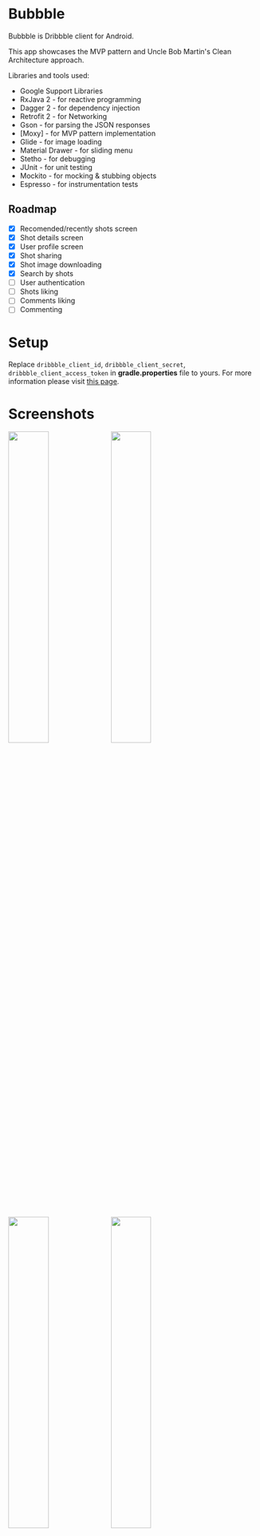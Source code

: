 # Bubbble

Bubbble is Dribbble client for Android.

This app showcases the MVP pattern and Uncle Bob Martin's Clean Architecture approach.

Libraries and tools used:

- Google Support Libraries
- RxJava 2 - for reactive programming
- Dagger 2 - for dependency injection
- Retrofit 2 - for Networking
- Gson - for parsing the JSON responses
- [Moxy] - for MVP pattern implementation
- Glide - for image loading
- Material Drawer - for sliding menu
- Stetho - for debugging
- JUnit - for unit testing
- Mockito - for mocking & stubbing objects
- Espresso - for instrumentation tests

## Roadmap

- [x] Recomended/recently shots screen
- [x] Shot details screen
- [x] User profile screen
- [x] Shot sharing
- [x] Shot image downloading
- [x] Search by shots
- [ ] User authentication
- [ ] Shots liking
- [ ] Comments liking
- [ ] Commenting

# Setup

Replace `dribbble_client_id`, `dribbble_client_secret`, `dribbble_client_access_token` in **gradle.properties** file to yours.  For more information please visit [this page](http://developer.dribbble.com/).

# Screenshots

<img src="https://github.com/ImangazalievM/Bubbble/blob/master/art/screenshot_1.png" width="40%"> <img src="https://github.com/ImangazalievM/Bubbble/blob/master/art/screenshot_2.png" width="40%">

<img src="https://github.com/ImangazalievM/Bubbble/blob/master/art/screenshot_3.png" width="40%"> <img src="https://github.com/ImangazalievM/Bubbble/blob/master/art/screenshot_4.png" width="40%">
# License

```
The MIT License

Copyright (c) 2017 Mahach Imangazaliev

Permission is hereby granted, free of charge, to any person obtaining a copy of this software and associated documentation files (the "Software"), to deal in the Software without restriction, including without limitation the rights to use, copy, modify, merge, publish, distribute, sublicense, and/or sell copies of the Software, and to permit persons to whom the Software is furnished to do so, subject to the following conditions:

The above copyright notice and this permission notice shall be included in all copies or substantial portions of the Software.

THE SOFTWARE IS PROVIDED "AS IS", WITHOUT WARRANTY OF ANY KIND, EXPRESS OR IMPLIED, INCLUDING BUT NOT LIMITED TO THE WARRANTIES OF MERCHANTABILITY, FITNESS FOR A PARTICULAR PURPOSE AND NONINFRINGEMENT. IN NO EVENT SHALL THE AUTHORS OR COPYRIGHT HOLDERS BE LIABLE FOR ANY CLAIM, DAMAGES OR OTHER LIABILITY, WHETHER IN AN ACTION OF CONTRACT, TORT OR OTHERWISE, ARISING FROM, OUT OF OR IN CONNECTION WITH THE SOFTWARE OR THE USE OR OTHER DEALINGS IN THE SOFTWARE.
```